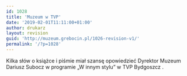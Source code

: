 ```yaml
---
id: 1028
title: 'Muzeum w TVP'
date: '2019-02-01T11:11:00+01:00'
author: drukarz
layout: revision
guid: 'http://muzeum.grebocin.pl/1026-revision-v1/'
permalink: '/?p=1028'
---
```


Kilka słów o książce i piśmie miał szansę opowiedzieć Dyrektor Muzeum Dariusz Subocz w programie „W innym stylu” w TVP Bydgoszcz .